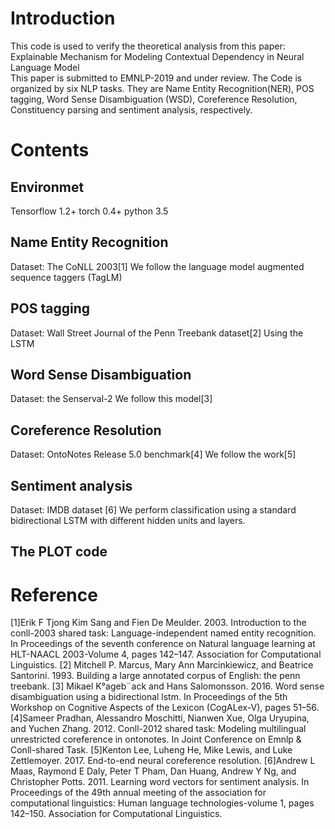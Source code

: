 # Introduction
This code is used to verify the theoretical analysis from this paper:
Explainable Mechanism for Modeling Contextual Dependency in Neural Language Model  
This paper is submitted to EMNLP-2019 and under review. 
The Code is organized by six NLP tasks. They are Name Entity Recognition(NER), POS tagging, Word Sense Disambiguation (WSD), Coreference Resolution, Constituency parsing and sentiment analysis, respectively.
# Contents
## Environmet
Tensorflow 1.2+ torch 0.4+ python 3.5

## Name Entity Recognition 
Dataset: The CoNLL 2003[1]
We follow the language model augmented sequence taggers (TagLM)

## POS tagging
Dataset: Wall Street Journal of the Penn Treebank dataset[2]
Using the LSTM

## Word Sense Disambiguation
Dataset: the Senserval-2
We follow this model[3]

## Coreference Resolution 
Dataset: OntoNotes Release 5.0 benchmark[4]
We follow the work<An end to end coreference resolution>[5]   

## Sentiment analysis
Dataset: IMDB dataset [6]
We perform classification using a standard bidirectional LSTM with different hidden units and layers.

## The PLOT code


# Reference
[1]Erik F Tjong Kim Sang and Fien De Meulder. 2003. Introduction to the conll-2003 shared task:
Language-independent named entity recognition. In Proceedings of the seventh conference on Natural
language learning at HLT-NAACL 2003-Volume 4, pages 142–147. Association for Computational Linguistics.
[2] Mitchell P. Marcus, Mary Ann Marcinkiewicz, and Beatrice Santorini. 1993. Building a large annotated
corpus of English: the penn treebank.
[3] Mikael K°ageb¨ack and Hans Salomonsson. 2016. Word sense disambiguation using a bidirectional lstm. In
Proceedings of the 5th Workshop on Cognitive Aspects of the Lexicon (CogALex-V), pages 51–56.
[4]Sameer Pradhan, Alessandro Moschitti, Nianwen Xue, Olga Uryupina, and Yuchen Zhang. 2012. Conll-2012 shared task: Modeling multilingual unrestricted coreference in ontonotes. In Joint Conference on Emnlp & Conll-shared Task.
[5]Kenton Lee, Luheng He, Mike Lewis, and Luke Zettlemoyer. 2017. End-to-end neural coreference resolution.
[6]Andrew L Maas, Raymond E Daly, Peter T Pham, Dan Huang, Andrew Y Ng, and Christopher Potts. 2011.
Learning word vectors for sentiment analysis. In Proceedings of the 49th annual meeting of the association
for computational linguistics: Human language technologies-volume 1, pages 142–150. Association for Computational Linguistics.

